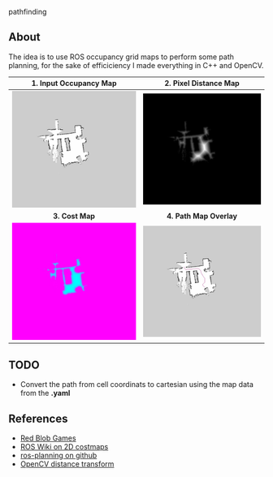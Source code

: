 pathfinding

## About
The idea is to use ROS occupancy grid maps to perform some path planning, for the sake of efficiciency I made everything in C++ and OpenCV.

| 1. Input Occupancy Map | 2. Pixel Distance Map | 
|:-------------------------:|:-------------------------:|
|![](pathfinding/images/input.jpg) | ![](pathfinding/images/distance_trasform_minmax.jpg) |
| **3. Cost Map** | **4. Path Map Overlay** |
|![](pathfinding/images/costmap.jpg) | ![](pathfinding/images/path.jpg) |



## TODO
* Convert the path from cell coordinats to cartesian using the map data from the **.yaml**

## References
* [Red Blob Games](https://www.redblobgames.com/pathfinding/a-star/implementation.html#cplusplus)
* [ROS Wiki on 2D costmaps](http://wiki.ros.org/costmap_2d)
* [ros-planning on github](https://github.com/ros-planning/navigation)
* [OpenCV distance transform](https://docs.opencv.org/3.4/d2/dbd/tutorial_distance_transform.html)
